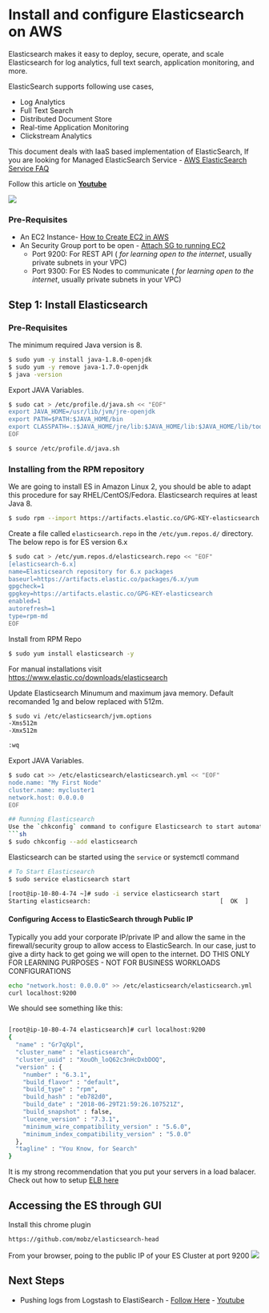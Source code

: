 # Install and configure Elasticsearch on AWS
Elasticsearch makes it easy to deploy, secure, operate, and scale Elasticsearch for log analytics, full text search, application monitoring, and more. 

ElasticSearch supports following use cases, 
 - Log Analytics
 - Full Text Search
 - Distributed Document Store
 - Real-time Application Monitoring
 - Clickstream Analytics

 This document deals with IaaS based implementation of ElasticSearch, If you are looking for Managed ElasticSearch Service - [AWS ElasticSearch Service FAQ](https://aws.amazon.com/elasticsearch-service/faqs/)

Follow this article on **[Youtube](https://youtu.be/7WE8AAdGSlM)**

![](https://raw.githubusercontent.com/miztiik/elk-stack/master/images/elk.png)

### Pre-Requisites
 - An EC2 Instance- [How to Create EC2 in AWS](https://www.youtube.com/watch?v=N_mP4mIqK8A&list=PLxzKY3wu0_FLaF9Xzpyd9p4zRCikkD9lE&index=11&t=0s)
 - An Security Group port to be open - [Attach SG to running EC2](https://www.youtube.com/watch?v=GlPTgGZR-j8﻿)
    - Port 9200: For REST API ( _for learning open to the internet_, usually private subnets in your VPC)
    - Port 9300: For ES Nodes to communicate ( _for learning open to the internet_, usually private subnets in your VPC) 

## Step 1: Install Elasticsearch

### Pre-Requisites
The minimum required Java version is 8.
```sh
$ sudo yum -y install java-1.8.0-openjdk
$ sudo yum -y remove java-1.7.0-openjdk
$ java -version
```

Export JAVA Variables.
```sh
$ sudo cat > /etc/profile.d/java.sh << "EOF"
export JAVA_HOME=/usr/lib/jvm/jre-openjdk
export PATH=$PATH:$JAVA_HOME/bin
export CLASSPATH=.:$JAVA_HOME/jre/lib:$JAVA_HOME/lib:$JAVA_HOME/lib/tools.jar
EOF

$ source /etc/profile.d/java.sh
```

### Installing from the RPM repository
We are going to install ES in Amazon Linux 2, you should be able to adapt this procedure for say RHEL/CentOS/Fedora.
Elasticsearch requires at least Java 8.
```sh
$ sudo rpm --import https://artifacts.elastic.co/GPG-KEY-elasticsearch
```

Create a file called `elasticsearch.repo` in the `/etc/yum.repos.d/` directory. The below repo is for ES version 6.x
```sh
$ sudo cat > /etc/yum.repos.d/elasticsearch.repo << "EOF"
[elasticsearch-6.x]
name=Elasticsearch repository for 6.x packages
baseurl=https://artifacts.elastic.co/packages/6.x/yum
gpgcheck=1
gpgkey=https://artifacts.elastic.co/GPG-KEY-elasticsearch
enabled=1
autorefresh=1
type=rpm-md
EOF
```

Install from RPM Repo
```sh
$ sudo yum install elasticsearch -y
```


For manual installations visit
https://www.elastic.co/downloads/elasticsearch

Update Elasticsearch Minumum and maximum java memory. Default recomanded 1g and below replaced with 512m.
```sh
$ sudo vi /etc/elasticsearch/jvm.options
-Xms512m
-Xmx512m

:wq
```

Export JAVA Variables.
```sh
$ sudo cat >> /etc/elasticsearch/elasticsearch.yml << "EOF"
node.name: "My First Node"
cluster.name: mycluster1
network.host: 0.0.0.0
EOF

## Running Elasticsearch
Use the `chkconfig` command to configure Elasticsearch to start automatically when the system boots up
```sh
$ sudo chkconfig --add elasticsearch
```
Elasticsearch can be started using the `service` or systemctl command
```sh
# To Start Elasticsearch 
$ sudo service elasticsearch start
```

```sh
[root@ip-10-80-4-74 ~]# sudo -i service elasticsearch start
Starting elasticsearch:                                    [  OK  ]
```

#### Configuring Access to ElasticSearch through Public IP
Typically you add your corporate IP/private IP and allow the same in the firewall/security group to allow access to ElasticSearch. In our case, just to give a dirty hack to get going we will open to the internet.
DO THIS ONLY FOR LEARNING PURPOSES - NOT FOR BUSINESS WORKLOADS CONFIGURATIONS
```sh
echo "network.host: 0.0.0.0" >> /etc/elasticsearch/elasticsearch.yml
curl localhost:9200
```
We should see something like this:
```sh

[root@ip-10-80-4-74 elasticsearch]# curl localhost:9200
{
  "name" : "Gr7qXpl",
  "cluster_name" : "elasticsearch",
  "cluster_uuid" : "XouOh_loQ62c3nHcDxbDOQ",
  "version" : {
    "number" : "6.3.1",
    "build_flavor" : "default",
    "build_type" : "rpm",
    "build_hash" : "eb782d0",
    "build_date" : "2018-06-29T21:59:26.107521Z",
    "build_snapshot" : false,
    "lucene_version" : "7.3.1",
    "minimum_wire_compatibility_version" : "5.6.0",
    "minimum_index_compatibility_version" : "5.0.0"
  },
  "tagline" : "You Know, for Search"
}
```
It is my strong recommendation that you put your servers in a load balacer. Check out how to setup [ELB here](https://www.youtube.com/watch?v=QyjDktNxdQg)


## Accessing the ES through GUI
Install this chrome plugin
```sh
https://github.com/mobz/elasticsearch-head
```
From your browser, poing to the public IP of your ES Cluster at port 9200
![](https://raw.githubusercontent.com/miztiik/elk-stack/master/images/ELK-health-00.png)

## Next Steps
 - Pushing logs from Logstash to ElastiSearch - [Follow Here](https://github.com/miztiik/elk-stack/tree/master/Logstash) - [Youtube](https://youtu.be/YasrCKykAKo)
